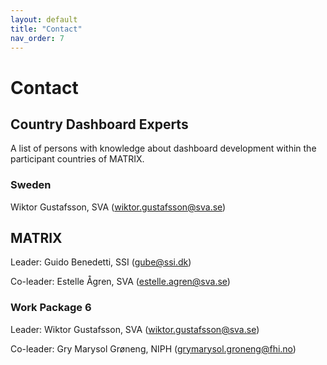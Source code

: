 ```yaml
---
layout: default
title: "Contact"
nav_order: 7
---
```


# Contact

## Country Dashboard Experts
A list of persons with knowledge about dashboard development within the participant countries of MATRIX.

### Sweden
Wiktor Gustafsson, SVA ([wiktor.gustafsson@sva.se](mailto:wiktor.gustafsson@sva.se))

## MATRIX

Leader: Guido Benedetti, SSI ([gube@ssi.dk](mailto:gube@ssi.dk))

Co-leader: Estelle Ågren, SVA ([estelle.agren@sva.se](mailto:estelle.agren@sva.se))

### Work Package 6
Leader: Wiktor Gustafsson, SVA ([wiktor.gustafsson@sva.se](mailto:wiktor.gustafsson@sva.se))

Co-leader: Gry Marysol Grøneng, NIPH ([grymarysol.groneng@fhi.no](mailto:grymarysol.groneng@fhi.no))